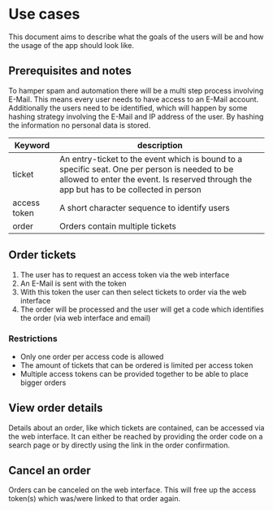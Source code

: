 # Use cases

This document aims to describe what the goals of the users will be and how the
usage of the app should look like.

## Prerequisites and notes

To hamper spam and automation there will be a multi step process involving
E-Mail. This means every user needs to have access to an E-Mail account.
Additionally the users need to be identified, which will happen by some hashing
strategy involving the E-Mail and IP address of the user. By hashing the
information no personal data is stored.

| Keyword  | description    |
|-------------- | -------------- |
| ticket | An entry-ticket to the event which is bound to a specific seat. One per person is needed to be allowed to enter the event. Is reserved through the app but has to be collected in person    |
| access token | A short character sequence to identify users |
| order | Orders contain multiple tickets |

## Order tickets

1. The user has to request an access token via the web interface
2. An E-Mail is sent with the token
3. With this token the user can then select tickets to order via the web
   interface
4. The order will be processed and the user will get a code which identifies the
   order (via web interface and email)

### Restrictions

- Only one order per access code is allowed
- The amount of tickets that can be ordered is limited per access token
- Multiple access tokens can be provided together to be able to place bigger
  orders

## View order details

Details about an order, like which tickets are contained, can be accessed via
the web interface. It can either be reached by providing the order code on a
search page or by directly using the link in the order confirmation.

## Cancel an order

Orders can be canceled on the web interface. This will free up the access
token(s) which was/were linked to that order again.

